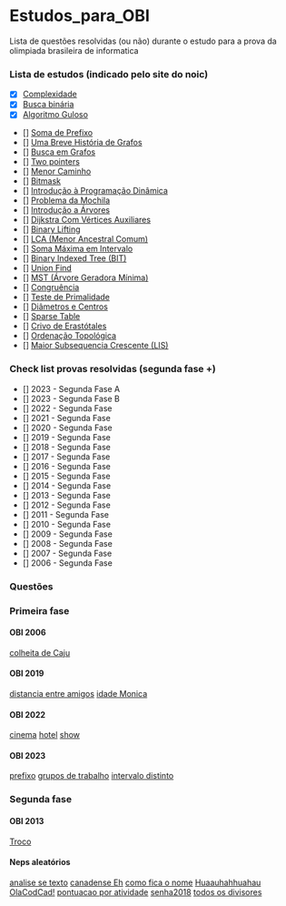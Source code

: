 # Estudos_para_OBI
 Lista de questões resolvidas (ou não) durante o estudo para a prova da olimpiada brasileira de informatica

### Lista de estudos (indicado pelo site do noic)
- [x] [Complexidade](http://noic.com.br/informatica/curso-noic-de-informatica/aula-especial-complexidade/)
- [x] [Busca binária](http://noic.com.br/informatica/curso-noic-de-informatica/techniques-01/)
- [x] [Algoritmo Guloso](http://noic.com.br/informatica/curso-noic-de-informatica/techniques-02//)
- [] [Soma de Prefixo](https://noic.com.br/materiais-informatica/curso/techniques-03/)
- [] [Uma Breve História de Grafos](http://noic.com.br/informatica/curso-noic-de-informatica/graphs-01/)
- [] [Busca em Grafos](http://noic.com.br/informatica/curso-noic-de-informatica/graphs-02/)
- [] [Two pointers](http://noic.com.br/materiais-informatica/ideias/ideia-04)
- [] [Menor Caminho](https://noic.com.br/materiais-informatica/curso/menor-caminho/)
- [] [Bitmask](https://noic.com.br/materiais-informatica/ideias/bitmask/)
- [] [Introdução à Programação Dinâmica](http://noic.com.br/informatica/curso-noic-de-informatica/dp-01/)
- [] [Problema da Mochila](https://noic.com.br/materiais-informatica/curso/dp-02/)
- [] [Introdução a Árvores](https://wp.me/P4fiBQ-fmU)
- [] [Dijkstra Com Vértices Auxiliares](https://noic.com.br/materiais-informatica/curso/vertices-auxiliares/)
- [] [Binary Lifting](https://noic.com.br/materiais-informatica/curso/binary-lifting/)
- [] [LCA (Menor Ancestral Comum)](https://noic.com.br/materiais-informatica/curso/graphs-04/)
- [] [Soma Máxima em Intervalo](https://noic.com.br/materiais-informatica/curso/soma-max-em-intervalo/)
- [] [Binary Indexed Tree (BIT)](https://noic.com.br/materiais-informatica/curso/binary-indexed-tree/)
- [] [Union Find](http://noic.com.br/materiais-informatica/curso/data-structures-02/)
- [] [MST (Árvore Geradora Mínima)](https://noic.com.br/materiais-informatica/curso/arvore-geradora-minima/)
- [] [Congruência](https://noic.com.br/materiais-informatica/curso/math-01/)
- [] [Teste de Primalidade](https://noic.com.br/materiais-informatica/curso/math-02/)
- [] [Diâmetros e Centros](https://noic.com.br/materiais-informatica/ideias/ideia-03/)
- [] [Sparse Table](https://noic.com.br/materiais-informatica/ideias/ideia-08/)
- [] [Crivo de Erastótales](https://noic.com.br/materiais-informatica/curso/math-03/)
- [] [Ordenação Topológica](http://noic.com.br/informatica/curso-noic-de-informatica/graphs-06/)
- [] [Maior Subsequencia Crescente (LIS)](https://noic.com.br/materiais-informatica/curso/lis/)

### Check list provas resolvidas (segunda fase +)
- [] 2023 - Segunda Fase A
- [] 2023 - Segunda Fase B
- [] 2022 - Segunda Fase
- [] 2021 - Segunda Fase
- [] 2020 - Segunda Fase
- [] 2019 - Segunda Fase
- [] 2018 - Segunda Fase
- [] 2017 - Segunda Fase
- [] 2016 - Segunda Fase
- [] 2015 - Segunda Fase
- [] 2014 - Segunda Fase
- [] 2013 - Segunda Fase
- [] 2012 - Segunda Fase
- [] 2011 - Segunda Fase
- [] 2010 - Segunda Fase
- [] 2009 - Segunda Fase
- [] 2008 - Segunda Fase
- [] 2007 - Segunda Fase
- [] 2006 - Segunda Fase

### Questões
### Primeira fase 
#### OBI 2006
[colheita de Caju](PrimeiraFase/obi_2006/ColheitadeCaju.py)

#### OBI 2019
[distancia entre amigos](PrimeiraFase/obi_2019/distanciaEntreAmigos.py)
[idade Monica](PrimeiraFase/obi_2019/idadeMonica.py)

#### OBI 2022
[cinema](PrimeiraFase/obi_2022/cinema.py)
[hotel](PrimeiraFase/obi_2022/hotel.py)
[show](PrimeiraFase/obi_2022/show.py)

#### OBI 2023
[prefixo](SegundaFase/obi_2023_A/prefixo.py)
[grupos de trabalho](SegundaFase/obi_2023_A/GruposDeTrabalho.py)
[intervalo distinto](SegundaFase/obi_2023_A/intervaloDistinto.py)

### Segunda fase
#### OBI 2013
[Troco](SegundaFase/obi_2013/Troco.py)

#### Neps aleatórios
[analise se texto](NepsAleátorios/analiseDeTexto.py)
[canadense Eh](NepsAleátorios/canadenseEh.py)
[como fica o nome](NepsAleátorios/comoFicaONome.py)
[Huaauhahhuahau](NepsAleátorios/Huaauhahhuahau.py)
[OlaCodCad!](NepsAleátorios/OlaCodCad!.py)
[pontuacao por atividade](NepsAleátorios/pontuacaoPorAtividade.py)
[senha2018](NepsAleátorios/senha2018.py)
[todos os divisores](NepsAleátorios/todosOsDivisores.py)